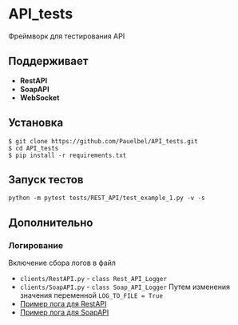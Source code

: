 # API_tests
Фреймворк для тестирования API

## Поддерживает 
- **RestAPI**
- **SoapAPI**
- **WebSocket**

## Установка 

```
$ git clone https://github.com/Pauelbel/API_tests.git
$ cd API_tests
$ pip install -r requirements.txt
```

## Запуск тестов 
```
python -m pytest tests/REST_API/test_example_1.py -v -s
```
## Дополнительно
### Логирование

Включение сбора логов в файл 
- ```clients/RestAPI.py``` - ```class Rest_API_Logger```
- ```clients/SoapAPI.py``` - ```class Soap_API_Logger```
Путем изменения значения переменной ```LOG_TO_FILE = True``` 
- [Пример лога для RestAPI](logs/rest_2022-09-03_16-13-31.log)
- [Пример лога для SoapAPI](logs/soap_2022-09-03_16-13-31.log)
